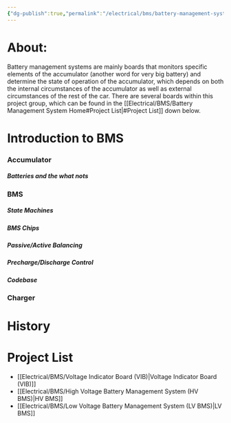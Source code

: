 ```yaml
---
{"dg-publish":true,"permalink":"/electrical/bms/battery-management-system-home/","pinned":true}
---
```


# About:
Battery management systems are mainly boards that monitors specific elements of the accumulator (another word for very big battery) and determine the state of operation of the accumulator, which depends on both the internal circumstances of the accumulator as well as external circumstances of the rest of the car. 
There are several boards within this project group, which can be found in the [[Electrical/BMS/Battery Management System Home#Project List\|#Project List]] down below.

# Introduction to BMS
### Accumulator
##### Batteries and the what nots
### BMS

##### State Machines 
##### BMS Chips
##### Passive/Active Balancing
##### Precharge/Discharge Control

##### Codebase
### Charger

# History

# Project List
- [[Electrical/BMS/Voltage Indicator Board (VIB)\|Voltage Indicator Board (VIB)]]
- [[Electrical/BMS/High Voltage Battery Management System (HV BMS)\|HV BMS]]
- [[Electrical/BMS/Low Voltage Battery Management System (LV BMS)\|LV BMS]]
